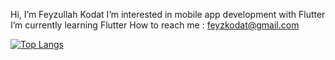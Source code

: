 Hi, I’m Feyzullah Kodat
I’m interested in mobile app development with Flutter
I’m currently learning Flutter 
How to reach me : feyzkodat@gmail.com

[![Top Langs](https://github-readme-stats.vercel.app/api/top-langs/?username=Feyzk&layout=compact)](https://github.com/anuraghazra/github-readme-stats)
